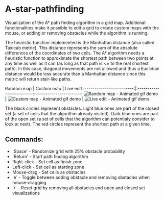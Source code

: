 # A-star-pathfinding

Visualization of the A* path finding algorithm in a grid map. Additional functionalities make it possible to edit a grid to create custom maps with the mouse, or adding or removing obstacles while the algorithm is running.

The heuristic function implemented is the Manhattan distance (also called Taxicab metric). This distance represents the sum of the absolute differences of the coordinates of two cells. The A* algorithm needs a heuristic function to approximate the shortest path between two points at any time as well as it can (as long as that path is <= to the real shortest path). In this case, diagonal movements are not allowed and thus a Euclidian distance would be less accurate than a Manhattan distance since this metric will return stair-like paths.

Random map            |           Custom map          |         Live edit
:-------------------------:|:-------------------------:------------------------:
![Random map - Animated gif demo](random_map.gif) | ![Custom map - Animated gif demo](custom_map.gif) | ![Live edit - Animated gif demo](live_edit.gif)

The black circles represent obstacles. Light blue ones are part of the closed set (a set of cells that the algorithm already visited). Dark blue ones are part of the open set (a set of cells that the algorithm can potentialy consider to look at next). The red circles represent the shortest path at a given time. 

## Commands:
* 'Space' - Randomize grid with 25% obstacle probability
* 'Return' - Start path finding algorithm
* Right-click - Set cell as finish zone
* Left-click - Set cell as starting zone
* Mouse-drag - Set cells as obstacles
* 'e' - Toggle between adding obstacle and removing obstacles when mouse-dragging
* 'r' - Reset grid by removing all obstacles and open and closed set visualizations
